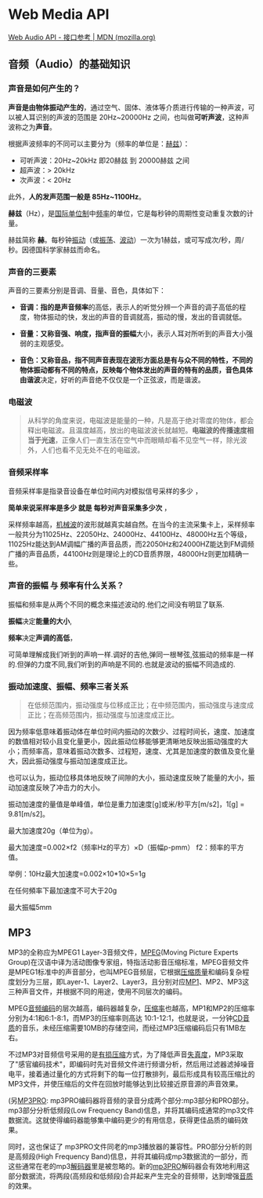 # Web Media API

[Web Audio API - 接口参考 | MDN (mozilla.org)](https://developer.mozilla.org/zh-CN/docs/Web/API/Web_Audio_API)

## 音频（Audio）的基础知识

### 声音是如何产生的？

**声音是由物体振动产生的**，通过空气、固体、液体等介质进行传输的一种声波，可以被人耳识别的声波的范围是 20Hz~20000Hz 之间，也叫做**可听声波**，这种声波称之为**声音**。

根据声波频率的不同可以主要分为（频率的单位是：[赫兹](https://zhidao.baidu.com/search?word=赫兹&fr=iknow_pc_qb_highlight)）：

- 可听声波：20Hz~20kHz 即20赫兹 到 20000赫兹 之间
- 超声波：> 20kHz
- 次声波：< 20Hz

此外，**人的发声范围一般是 85Hz~1100Hz**。



**赫兹**（Hz），是[国际单位制](https://baike.baidu.com/item/国际单位制/1189599?fromModule=lemma_inlink)中[频率](https://baike.baidu.com/item/频率/19505?fromModule=lemma_inlink)的单位，它是每秒钟的周期性变动重复次数的计量。 

赫兹简称 **赫**。每秒钟[振动](https://baike.baidu.com/item/振动/5801166?fromModule=lemma_inlink)（或[振荡](https://baike.baidu.com/item/振荡/838683?fromModule=lemma_inlink)、[波动](https://baike.baidu.com/item/波动/4741381?fromModule=lemma_inlink)）一次为1赫兹，或可写成次/秒，周/秒。因德国科学家赫兹而命名。



### **声音的三要素**
声音的三要素分别是音调、音量、音色，具体如下：

- **音调：**指的是声音**频率**的高低，表示人的听觉分辨一个声音的调子高低的程度，物体振动的快，发出的声音的音调就高，振动的慢，发出的音调就低。

- **音量：**又称音强、响度，指声音的**振幅**大小，表示人耳对所听到的声音大小强弱的主观感受。

- **音色：**又称音品，指不同声音表现在波形方面总是有与众不同的特性，不同的物体振动都有不同的特点，反映每个物体发出的声音的特有的品质，音色具体由**谐波**决定，好听的声音绝不仅仅是一个正弦波，而是谐波。

    

### 电磁波

> 从科学的角度来说，电磁波是能量的一种，凡是高于绝对零度的物体，都会释出电磁波。且温度越高，放出的电磁波波长就越短。**电磁波的传播速度相当于光速**，正像人们一直生活在空气中而眼睛却看不见空气一样，除光波外，人们也看不见无处不在的电磁波。



### 音频采样率

音频采样率是指录音设备在单位时间内对模拟信号采样的多少 ，

**简单来说采样率是多少 就是 每秒对声音采集多少次** ，

采样频率越高，[机械波](https://upimg.baike.so.com/doc/6012758-6225745.html)的波形就越真实越自然。在当今的主流采集卡上，采样频率一般共分为11025Hz、22050Hz、24000Hz、44100Hz、48000Hz五个等级，11025Hz能达到AM调幅广播的声音品质，而22050Hz和24000HZ能达到FM调频广播的声音品质，44100Hz则是理论上的CD音质界限，48000Hz则更加精确一些。



### 声音的振幅 与 频率有什么关系？

振幅和频率是从两个不同的概念来描述波动的.他们之间没有明显了联系.


**振幅**决定**能量的大小**,

**频率**决定**声调的高低**，

可简单理解成我们听到的声响一样.调好的吉他,弹同一根琴弦,弦振动的频率是一样的.但弹的力度不同,我们听到的声响是不同的.也就是波动的振幅不同造成的.



### 振动加速度、振幅、频率三者关系

> 在低频范围内，振动强度与位移成正比；在中频范围内，振动强度与速度成正比；在高频范围内，振动强度与加速度成正比。

因为频率低意味着振动体在单位时间内振动的次数少、过程时间长，速度、加速度的数值相对较小且变化量更小，因此振动位移能够更清晰地反映出振动强度的大小；而频率高，意味着振动次数多、过程短，速度、尤其是加速度的数值及变化量大，因此振动强度与振动加速度成正比。

也可以认为，振动位移具体地反映了间隙的大小，振动速度反映了能量的大小，振动加速度反映了冲击力的大小。

振动加速度的量值是单峰值，单位是重力加速度[g]或米/秒平方[m/s2]，1[g] = 9.81[m/s2]。

最大加速度20g（单位为g）。

最大加速度=0.002×f2（频率Hz的平方）×D（振幅p-pmm）  f2：频率的平方值。



举例：10Hz最大加速度=0.002×10*10×5=1g

在任何頻率下最加速度不可大于20g

最大振幅5mm



## **MP3**

MP3的全称应为MPEG1 Layer-3音频文件，[MPEG](https://upimg.baike.so.com/doc/2905760-3066372.html)(Moving Picture Experts Group)在汉语中译为活动图像专家组，特指活动影音压缩标准，MPEG音频文件是MPEG1标准中的声音部分，也叫MPEG音频层，它根据[压缩质量](https://upimg.baike.so.com/doc/25397656-26420788.html)和编码复杂程度划分为三层，即Layer-1、Layer2、Layer3，且分别对应[MP1](https://upimg.baike.so.com/doc/926478-979306.html)、MP2、MP3这三种声音文件，并根据不同的用途，使用不同层次的编码。

MPEG[音频编码](https://upimg.baike.so.com/doc/940309-993829.html)的层次越高，编码器越复杂，[压缩率](https://upimg.baike.so.com/doc/6899857-7120518.html)也越高，MP1和MP2的压缩率分别为4:1和6:1-8:1，而MP3的压缩率则高达 10:1-12:1，也就是说，一分钟[CD音质](https://upimg.baike.so.com/doc/6744652-6959195.html)的音乐，未经压缩需要10MB的存储空间，而经过MP3压缩编码后只有1MB左右。

不过MP3对音频信号采用的是[有损压缩](https://upimg.baike.so.com/doc/5959165-6172112.html)方式，为了降低声音[失真度](https://upimg.baike.so.com/doc/6150514-6363708.html)，MP3采取了"感官编码技术"，即编码时先对音频文件进行频谱分析，然后用过滤器滤掉噪音电平，接着通过量化的方式将剩下的每一位打散排列，最后形成具有较高压缩比的MP3文件，并使压缩后的文件在回放时能够达到比较接近原音源的声音效果。

(另[MP3PRO](https://upimg.baike.so.com/doc/7901282-8175377.html): mp3PRO编码器将音频的录音分成两个部分:mp3部分和PRO部分。mp3部分分析低频段(Low Frequency Band)信息，并将其编码成通常的mp3文件数据流。这就使得编码器能够集中编码更少的有用信息，获得更佳品质的编码效果。

同时，这也保证了 mp3PRO文件同老的mp3播放器的兼容性。PRO部分分析的则是高频段(High Frequency Band)信息，并将其编码成mp3数据流的一部分，而这些通常在老的mp3[解码器](https://upimg.baike.so.com/doc/170972-180621.html)里是被忽略的。新的[mp3PRO](https://upimg.baike.so.com/doc/7901282-8175377.html)解码器会有效地利用这部分数据流，将两段(高频段和低频段)合并起来产生完全的音频带，达到增强[音质](https://upimg.baike.so.com/doc/3050351-3215577.html)的效果。

